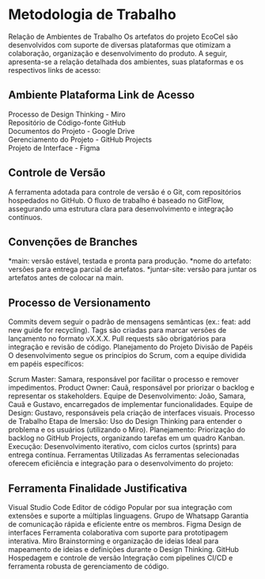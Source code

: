 # Metodologia de Trabalho
Relação de Ambientes de Trabalho
Os artefatos do projeto EcoCel são desenvolvidos com suporte de diversas plataformas que otimizam a colaboração, organização e desenvolvimento do produto. A seguir, apresenta-se a relação detalhada dos ambientes, suas plataformas e os respectivos links de acesso:

## Ambiente	Plataforma	Link de Acesso
Processo de Design Thinking	- Miro	
Repositório de Código-fonte	GitHub	
Documentos do Projeto	- Google Drive	
Gerenciamento do Projeto	- GitHub Projects	
Projeto de Interface - Figma	


## Controle de Versão
A ferramenta adotada para controle de versão é o Git, com repositórios hospedados no GitHub. O fluxo de trabalho é baseado no GitFlow, assegurando uma estrutura clara para desenvolvimento e integração contínuos.

## Convenções de Branches
*main: versão estável, testada e pronta para produção.
*nome do artefato: versões para entrega parcial de artefatos.
*juntar-site: versão para juntar os artefatos antes de colocar na main.

## Processo de Versionamento
Commits devem seguir o padrão de mensagens semânticas (ex.: feat: add new guide for recycling).
Tags são criadas para marcar versões de lançamento no formato vX.X.X.
Pull requests são obrigatórios para integração e revisão de código.
Planejamento do Projeto
Divisão de Papéis
O desenvolvimento segue os princípios do Scrum, com a equipe dividida em papéis específicos:

Scrum Master: Samara, responsável por facilitar o processo e remover impedimentos.
Product Owner: Cauã, responsável por priorizar o backlog e representar os stakeholders.
Equipe de Desenvolvimento: João, Samara, Cauã e Gustavo, encarregados de implementar funcionalidades.
Equipe de Design: Gustavo, responsáveis pela criação de interfaces visuais.
Processo de Trabalho
Etapa de Imersão: Uso do Design Thinking para entender o problema e os usuários (utilizando o Miro).
Planejamento: Priorização do backlog no GitHub Projects, organizando tarefas em um quadro Kanban.
Execução: Desenvolvimento iterativo, com ciclos curtos (sprints) para entrega contínua.
Ferramentas Utilizadas
As ferramentas selecionadas oferecem eficiência e integração para o desenvolvimento do projeto:

## Ferramenta	Finalidade	Justificativa
Visual Studio Code	Editor de código	Popular por sua integração com extensões e suporte a múltiplas linguagens.
Grupo de Whatsapp Garantia de comunicação rápida e eficiente entre os membros.
Figma	Design de interfaces	Ferramenta colaborativa com suporte para prototipagem interativa.
Miro	Brainstorming e organização de ideias	Ideal para mapeamento de ideias e definições durante o Design Thinking.
GitHub	Hospedagem e controle de versão	Integração com pipelines CI/CD e ferramenta robusta de gerenciamento de código.
